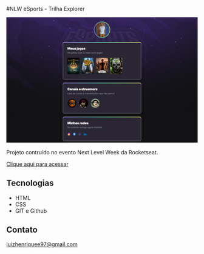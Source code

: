 #NLW eSports - Trilha Explorer

![preview](./preview.png)

Projeto contruído no evento Next Level Week da Rocketseat.

[Clique aqui para acessar](https://luizh97.github.io/NLW-esports-explorer/)

## Tecnologias

- HTML
- CSS
- GIT e Github

## Contato

luizhenriquee97@gmail.com